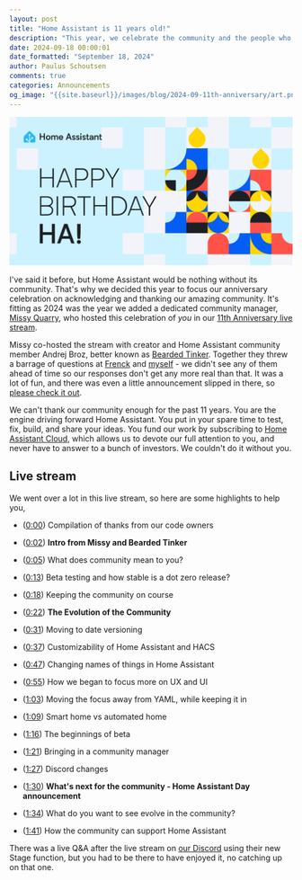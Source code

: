 ```yaml
---
layout: post
title: "Home Assistant is 11 years old!"
description: "This year, we celebrate the community and the people who make Home Assistant what it is."
date: 2024-09-18 00:00:01
date_formatted: "September 18, 2024"
author: Paulus Schoutsen
comments: true
categories: Announcements
og_image: "{{site.baseurl}}/images/blog/2024-09-11th-anniversary/art.png"
---
```


<img src='/images/blog/2024-09-11th-anniversary/art.png' alt='Art by Clelia' style='border: 0;box-shadow: none;'>

I've said it before, but Home Assistant would be nothing without its community. That's why we decided this year to focus our anniversary celebration on acknowledging and thanking our amazing community. It's fitting as 2024 was the year we added a dedicated community manager, [Missy Quarry](https://community.home-assistant.io/t/an-introduction-your-new-community-social-media-manager/693623), who hosted this celebration of *you* in our [11th Anniversary live stream](https://www.youtube.com/watch?v=iE8yFUvQ2e4).

Missy co-hosted the stream with creator and Home Assistant community member Andrej Broz, better known as [Bearded Tinker](https://www.youtube.com/c/BeardedTinker). Together they threw a barrage of questions at [Frenck](https://github.com/frenck) and [myself](https://github.com/balloob) - we didn't see any of them ahead of time so our responses don't get any more real than that. It was a lot of fun, and there was even a little announcement slipped in there, so [please check it out](https://www.youtube.com/watch?v=iE8yFUvQ2e4).

We can't thank our community enough for the past 11 years. You are the engine driving forward Home Assistant. You put in your spare time to test, fix, build, and share your ideas. You fund our work by subscribing to [Home Assistant Cloud](/cloud/), which allows us to devote our full attention to you, and never have to answer to a bunch of investors. We couldn't do it without you.

<!--more-->

## Live stream

<lite-youtube videoid="iE8yFUvQ2e4" videotitle="Home Assistant 11th Anniversary Live Stream"></lite-youtube>

We went over a lot in this live stream, so here are some highlights to help you,

- ([0:00](https://www.youtube.com/live/iE8yFUvQ2e4?si=fppbhmPe1NC-_uRp&t=28)) Compilation of thanks from our code owners

- ([0:02](https://www.youtube.com/live/iE8yFUvQ2e4?si=uSWODBLTxqrRMCFz&t=131)) **Intro from Missy and Bearded Tinker**

- ([0:05](https://www.youtube.com/live/iE8yFUvQ2e4?si=i2xsCfVrKs8pK-e5&t=316)) What does community mean to you?

- ([0:13](https://www.youtube.com/live/iE8yFUvQ2e4?si=Ol3Wc5FGp5ZxDk-k&t=794)) Beta testing and how stable is a dot zero release?

- ([0:18](https://www.youtube.com/live/iE8yFUvQ2e4?si=IQGe_l3zlmeaCVjT&t=1100)) Keeping the community on course

- ([0:22](https://www.youtube.com/live/iE8yFUvQ2e4?si=g7C_h3YvI2HmHqo8&t=1350)) **The Evolution of the Community**

- ([0:31](https://www.youtube.com/live/iE8yFUvQ2e4?si=Fz1ibi38jJN8XD5V&t=1892)) Moving to date versioning

- ([0:37](https://www.youtube.com/live/iE8yFUvQ2e4?si=ZqFTrNiiIMU6uQm2&t=2223)) Customizability of Home Assistant and HACS

- ([0:47](https://www.youtube.com/live/iE8yFUvQ2e4?si=FRwAfJVGnYU5o1Xk&t=2841)) Changing names of things in Home Assistant

- ([0:55](https://www.youtube.com/live/iE8yFUvQ2e4?si=wi8cFzuyEBHZIMPG&t=3347)) How we began to focus more on UX and UI

- ([1:03](https://www.youtube.com/live/iE8yFUvQ2e4?si=iTRYmjLamaCyBR55&t=3769)) Moving the focus away from YAML, while keeping it in

- ([1:09](https://www.youtube.com/live/iE8yFUvQ2e4?si=7ihvckxKLYz-ngMp&t=4181)) Smart home vs automated home

- ([1:16](https://www.youtube.com/live/iE8yFUvQ2e4?si=Bt5OYxe0KQXmoR1s&t=4566)) The beginnings of beta

- ([1:21](https://www.youtube.com/live/iE8yFUvQ2e4?si=u8I1D0R4bu6AvdIa&t=4859)) Bringing in a community manager

- ([1:27](https://www.youtube.com/live/iE8yFUvQ2e4?si=lNY3fFGejRrKmaR_&t=5216)) Discord changes

- ([1:30](https://www.youtube.com/live/iE8yFUvQ2e4?si=_VBg4h4IxOl1Uifv&t=5428)) **What's next for the community - Home Assistant Day announcement**

- ([1:34](https://www.youtube.com/live/iE8yFUvQ2e4?si=prjnO4AhecnaK092&t=5645)) What do you want to see evolve in the community?

- ([1:41](https://www.youtube.com/live/iE8yFUvQ2e4?si=Ss91TppP7qrSSzsB&t=6076)) How the community can support Home Assistant

There was a live Q&A after the live stream on [our Discord](/join-chat) using their new Stage function, but you had to be there to have enjoyed it, no catching up on that one.

